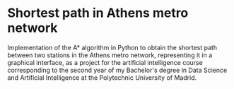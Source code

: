 # Shortest path in Athens metro network
Implementation of the A* algorithm in Python to obtain the shortest path between two stations in the Athens metro network, representing it in a graphical interface, as a project for the artificial intelligence course corresponding to the second year of my Bachelor's degree in Data Science and Artificial Intelligence at the Polytechnic University of Madrid.
